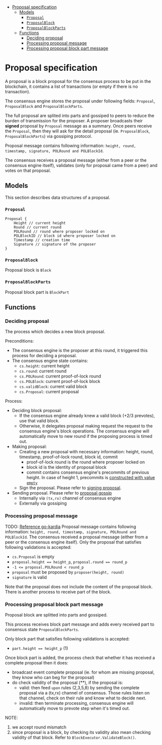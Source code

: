 - [Proposal specification](#proposal-specification)
  - [Models](#models)
    - [`Proposal`](#proposal)
    - [`ProposalBlock`](#proposalblock)
    - [`ProposalBlockParts`](#proposalblockparts)
  - [Functions](#functions)
    - [Deciding proposal](#deciding-proposal)
    - [Processing proposal message](#processing-proposal-message)
    - [Processing proposal block part message](#processing-proposal-block-part-message)

# Proposal specification

A proposal is a block proposal for the consensus process to be put in the blockchain, it contains a list of transactions (or empty if there is no transaction).

The consensus engine stores the proposal under following fields: `Proposal`, `ProposalBlock` and `ProposalBlockParts`.

The full proposal are splited into parts and gossiped to peers to reduce the burden of transmission for the proposer. A proposer broadcasts their **signed** proposal by `Proposal` message as a summary. Once peers receive the `Proposal`, then they will ask for the detail proposal (ie. `ProposalBlock`, `ProposalBlockParts`) via gossiping protocol. 

Proposal message contains following information: `height, round, timestamp, signature, POLRound and POLBlockId`.

The consensus receives a proposal message (either from a peer or the consensus engine itself), validates (only for proposal came from a peer) and votes on that proposal.

## Models
This section describes data structures of a proposal.
### `Proposal`
```
Proposal {
    Height // current height
    Round // current round
    POLRound // round where proposer locked on
    POLBlockID // block id where proposer locked on
    Timestamp // creation time
    Signature // signature of the proposer
}
```
### `ProposalBlock`
Proposal block is `Block`

### `ProposalBlockParts`
Proposal block part is `BlockPart`

## Functions
### Deciding proposal
The process which decides a new block proposal.

Preconditions:
- The consensus engine is the proposer at this round, it triggered this process for deciding a proposal.
- The consensus engine state contains: 
  - `cs.height`: current height
  - `cs.round`: current round
  - `cs.POLRound`: current proof-of-lock round
  - `cs.POLBlock`: current proof-of-lock block
  - `cs.validBlock`: current valid block
  - `cs.Proposal`: current proposal

Process:
- Deciding block proposal:
  - If the consensus engine already knew a valid block (+2/3 prevotes), use that valid block. 
  - Otherwise, it delegates proposal making request the request to the consensus engine's block operations. The consensus engine will automatically move to new round if the proposing process is timed out.
- Making proposal: 
  - Creating a new proposal with necessary information: height, round, timestamp, proof-of-lock round, block id, commit
    - proof-of-lock round is the round where proposer locked on
    - block id is the identity of proposal block
    - commit contains consensus engine's precommits of previous height. In case of height 1, precommits is [constructed with value `empty`](https://github.com/kardiachain/go-kardia/blob/7b90a657494230b99afb54135882cf2f78ec0395/consensus/state.go#L1526)
  - Sign the proposal. Please refer to [signing proposal](signing.md#signing-proposal).
- Sending proposal. Please refer to [proposal gossip](proposal.md#process-proposal-gossiping)
  - Internally via `(tx,rx)` channel of consensus engine
  - Externally via gossiping

### Processing proposal message
TODO: [Reference go-kardia](https://github.com/kardiachain/go-kardia/blob/7b90a657494230b99afb54135882cf2f78ec0395/consensus/state.go#L483-L517)
Proposal message contains following information: `height, round, timestamp, signature, POLRound and POLBlockId`.
The consensus received a proposal message (either from a peer or the consensus engine itself).
Only the proposal that satisfies following validations is accepted:
- `cs.Proposal` is empty
- `proposal.height == height_p`, `proposal.round == round_p`
- `-1 <= proposal.POLRound < round_p`
- `proposal` must be proposed by `proposer(height, round)`
- `signature` is valid

Note that the proposal does not include the content of the proposal block. There is another process to receive part of the block.

### Processing proposal block part message
Proposal block are splitted into parts and gossiped.

This process receives block part message and adds every received part to consensus state `ProposalBlockParts`.

Only block part that satisfies following validations is accepted:
- `part.height == height_p` (1)

Once block part is added, the process check that whether it has received a complete proposal then it does:
- broadcast event complete proposal (ie. for whom are missing proposal, they know who can beg for the proposal)  
- do check validity of the proposal (**), if the proposal is:
  - valid: then feed `upon` rules (2,3,5,8) by sending the complete proposal via a (tx,rx) channel of consensus. Those rules listen on that channel, check on their rule and know what to decide next.
  - invalid: then terminate processing, consensus engine will automatically move to prevote step when it's timed out.

NOTE: 
1. we accept round mismatch 
2. since proposal is a block, by checking its validity also mean checking validity of that block. Refer to `BlockExecutor.ValidateBlock()`.